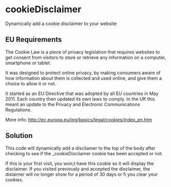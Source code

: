 # cookieDisclaimer

Dynamically add a cookie disclaimer to your website

## EU Requirements

The Cookie Law is a piece of privacy legislation that requires websites to get consent from visitors to store or retrieve any information on a computer, smartphone or tablet.

It was designed to protect online privacy, by making consumers aware of how information about them is collected and used online, and give them a choice to allow it or not.

It started as an EU Directive that was adopted by all EU countries in May 2011. Each country then updated its own laws to comply. In the UK this meant an update to the Privacy and Electronic Communications Regulations.

More info: http://ec.europa.eu/ipg/basics/legal/cookies/index_en.htm

## Solution

This code will dynamically add a discliamer to the top of the body after checking to see if the _cookieDiscliamer cookie has been accepted or not.

If this is your first visit, you won;t have this cookie so it will display the disclaimer. If you visited previously and accepted the disclaimer, the dislaimer will no longer show for a period of 30 days or fi you clear your cookies.
